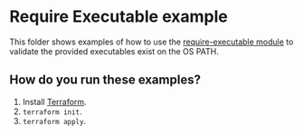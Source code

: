 # Require Executable example

This folder shows examples of how to use the [require-executable module](https://github.com/terraform-modules-krish/terraform-aws-utilities/blob/v0.3.0/modules/require-executable) to validate the
provided executables exist on the OS PATH.




## How do you run these examples?

1. Install [Terraform](https://www.terraform.io/).
1. `terraform init`.
1. `terraform apply`.
